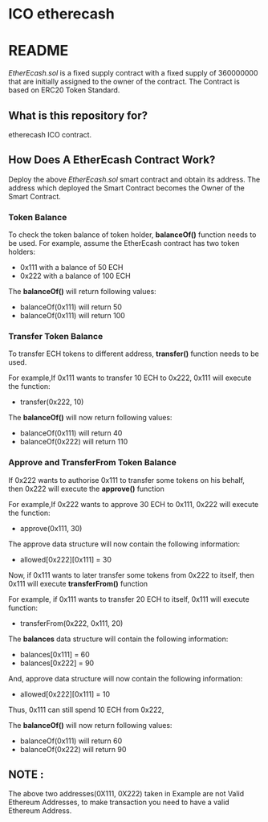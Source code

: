 # ICO etherecash

# README

*EtherEcash.sol* is a fixed supply contract with a fixed supply of 360000000 that are initially assigned to the owner of the contract.
The Contract is based on ERC20 Token Standard.

## What is this repository for?
etherecash ICO contract.

## How Does A EtherEcash Contract Work?

Deploy the above *EtherEcash.sol* smart contract and obtain its address.
The address which deployed the Smart Contract becomes the Owner of the Smart Contract.

### Token Balance
To check the token balance of token holder, **balanceOf()** function needs to be used.
For example, assume the EtherEcash contract has two token holders:
* 0x111 with a balance of 50 ECH
* 0x222 with a balance of 100 ECH

The **balanceOf()** will return following values:
* balanceOf(0x111) will return 50
* balanceOf(0x111) will return 100


### Transfer Token Balance
To transfer ECH tokens to different address, **transfer()** function needs to be used.

For example,If 0x111 wants to transfer 10 ECH to 0x222,
0x111 will execute the function:
* transfer(0x222, 10)

The **balanceOf()** will now return following values:
* balanceOf(0x111) will return 40
* balanceOf(0x222) will return 110

### Approve and TransferFrom Token Balance
If 0x222 wants to authorise 0x111 to transfer some tokens on his behalf, then 0x222 will  execute the **approve()** function

For example,If 0x222 wants to approve 30 ECH to 0x111,
0x222 will execute the function:
* approve(0x111, 30)

The approve data structure will now contain the following information:
* allowed[0x222][0x111] = 30
	
Now, if 0x111 wants to later transfer some tokens from 0x222 to itself, then 0x111 will execute **transferFrom()** function

For example, if 0x111 wants to transfer 20 ECH to itself,
0x111 will execute function:
* transferFrom(0x222, 0x111, 20)
 
The **balances** data structure will contain the following information:
* balances[0x111] = 60
* balances[0x222] = 90

And, approve data structure will now contain the following information:
* allowed[0x222][0x111] = 10

Thus, 0x111 can still spend 10 ECH from 0x222,

The **balanceOf()** will now return following values:
* balanceOf(0x111) will return 60
* balanceOf(0x222) will return 90

## NOTE : 
The above two addresses(0X111, 0X222) taken in Example are not Valid Ethereum Addresses, to make transaction you need to have a valid Ethereum Address.